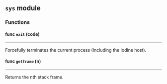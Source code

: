## ```sys``` module

### Functions

#### func ```exit``` (code)
___
Forcefully terminates the current process (Including the Iodine host).
#### func ```getframe``` (n)
___
Returns the nth stack frame.



